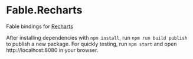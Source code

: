 # Fable.Recharts

Fable bindings for [Recharts](http://recharts.org)

After installing dependencies with `npm install`, run `npm run build publish` to publish a new package. For quickly testing, run `npm start` and open http://localhost:8080 in your browser.
